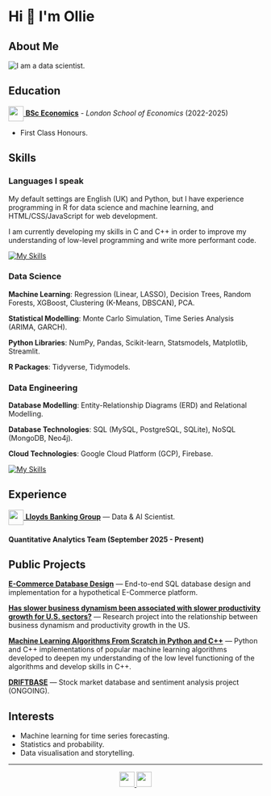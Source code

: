 # Hi 👋 I'm Ollie

## About Me

<picture>
  <source media="(prefers-color-scheme: dark)" srcset="https://readme-typing-svg.herokuapp.com?font=Fira+Code&pause=1000&color=FFFFFF&width=435&lines=I+am+a+data+scientist.">
  <source media="(prefers-color-scheme: light)" srcset="https://readme-typing-svg.herokuapp.com?font=Fira+Code&pause=1000&color=000000&width=435&lines=I+am+a+data+scientist.">
  <img alt="I am a data scientist." src="https://readme-typing-svg.herokuapp.com?font=Fira+Code&pause=1000&color=000000&width=435&lines=I+am+a+data+scientist.">
</picture>

## Education

[<img src='https://upload.wikimedia.org/wikipedia/commons/5/51/LSE_Logo.svg' width=30 align="center"> **BSc Economics**](https://www.lse.ac.uk/study-at-lse/undergraduate/bsc-economics)  - _London School of Economics_ (2022-2025)

- First Class Honours.

## Skills

### Languages I speak

My default settings are English (UK) and Python, but I have experience programming in R for data science and machine learning, and HTML/CSS/JavaScript for web development.

I am currently developing my skills in C and C++ in order to improve my understanding of low-level programming and write more performant code.

[![My Skills](https://skillicons.dev/icons?i=py,c,r,html,css,js)](https://skillicons.dev)

### Data Science

**Machine Learning**: Regression (Linear, LASSO), Decision Trees, Random Forests, XGBoost, Clustering (K-Means, DBSCAN), PCA.

**Statistical Modelling**: Monte Carlo Simulation, Time Series Analysis (ARIMA, GARCH).

**Python Libraries**: NumPy, Pandas, Scikit-learn, Statsmodels, Matplotlib, Streamlit.

**R Packages**: Tidyverse, Tidymodels.

### Data Engineering

**Database Modelling**: Entity-Relationship Diagrams (ERD) and Relational Modelling.

**Database Technologies**: SQL (MySQL, PostgreSQL, SQLite), NoSQL (MongoDB, Neo4j).

**Cloud Technologies**: Google Cloud Platform (GCP), Firebase.

[![My Skills](https://skillicons.dev/icons?i=mongodb,postgres,mysql,gcp,firebase)](https://skillicons.dev)

## Experience

[<img src='https://upload.wikimedia.org/wikipedia/en/e/eb/Lloyds_Bank_logo_2024.svg' width=30 align="center"> **Lloyds Banking Group**](https://www.lloydsbankinggroup.com/) — Data & AI Scientist.

#### Quantitative Analytics Team (September 2025 - Present)

## Public Projects

[**E-Commerce Database Design**](https://github.com/ollie-gregory/E-Commerce_Database) — End-to-end SQL database design and implementation for a hypothetical E-Commerce platform.

[**Has slower business dynamism been associated with slower productivity growth for U.S. sectors?**](https://github.com/ollie-gregory/dynamism_and_productivity_growth) — Research project into the relationship between business dynamism and productivity growth in the US.

[**Machine Learning Algorithms From Scratch in Python and C++**](https://github.com/ollie-gregory/decision_tree_from_scratch) — Python and C++ implementations of popular machine learning algorithms developed to deepen my understanding of the low level functioning of the algorithms and develop skills in C++.

[**DRIFTBASE**](https://github.com/ollie-gregory/DRIFTBASE) — Stock market database and sentiment analysis project (ONGOING).

## Interests

- Machine learning for time series forecasting.
- Statistics and probability.
- Data visualisation and storytelling.

---
<p align="center">
    <a href="https://www.linkedin.com/in/oliver-gregory-198028252">
        <img width=30 src="https://skillicons.dev/icons?i=linkedin"/>
    </a>
    <a href="https://github.com/ollie-gregory">
        <img width=30 src="https://skillicons.dev/icons?i=github"/>
    </a>
</p>

